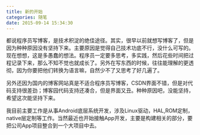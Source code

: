 ```yaml
---
title: 新的开始
categories: 随笔
date: 2015-09-14 15:34:30
---
```



都说程序员写博客，是技术积淀的绝佳途径。其实，很早以前就想写博客了，但是因为种种原因没有坚持下来。主要原因是觉得自己技术功底不行，没什么可写的。现在想想，这是多愚蠢的想法。程序员一定要多思考，多实践，然后花些时间把过程记录下来，那么不知不觉也就成长了。另外在写东西的时候，往往能理解的更透彻，因为你要把他们转换为语言嘛，自然少不了又思考了好几遍了。



<!--more-->
另外还因为国内的博客网站真是不适合程序员写博客，CSDN界面不错，但是对代码支持很差劲；博客园代码支持还凑合，但是界面又丑。种种原因吧，没能坚持，希望这次能坚持下来。


我目前主要工作是从事Android底层系统开发，涉及Linux驱动，HAL,ROM定制，native层定制等工作。当然最近也开始接触App开发，主要是构建相关的部分，要把公司App项目整合到一个大项目中去。

